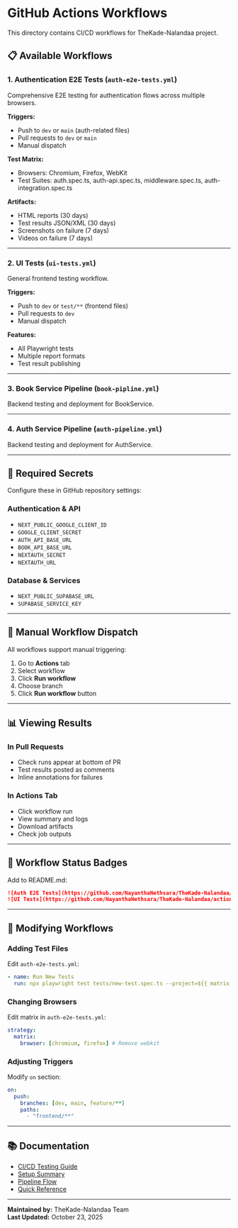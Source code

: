 # GitHub Actions Workflows

This directory contains CI/CD workflows for TheKade-Nalandaa project.

## 📋 Available Workflows

### 1. Authentication E2E Tests (`auth-e2e-tests.yml`)

Comprehensive E2E testing for authentication flows across multiple browsers.

**Triggers:**

- Push to `dev` or `main` (auth-related files)
- Pull requests to `dev` or `main`
- Manual dispatch

**Test Matrix:**

- Browsers: Chromium, Firefox, WebKit
- Test Suites: auth.spec.ts, auth-api.spec.ts, middleware.spec.ts, auth-integration.spec.ts

**Artifacts:**

- HTML reports (30 days)
- Test results JSON/XML (30 days)
- Screenshots on failure (7 days)
- Videos on failure (7 days)

---

### 2. UI Tests (`ui-tests.yml`)

General frontend testing workflow.

**Triggers:**

- Push to `dev` or `test/**` (frontend files)
- Pull requests to `dev`
- Manual dispatch

**Features:**

- All Playwright tests
- Multiple report formats
- Test result publishing

---

### 3. Book Service Pipeline (`book-pipline.yml`)

Backend testing and deployment for BookService.

---

### 4. Auth Service Pipeline (`auth-pipeline.yml`)

Backend testing and deployment for AuthService.

---

## 🔐 Required Secrets

Configure these in GitHub repository settings:

### Authentication & API

- `NEXT_PUBLIC_GOOGLE_CLIENT_ID`
- `GOOGLE_CLIENT_SECRET`
- `AUTH_API_BASE_URL`
- `BOOK_API_BASE_URL`
- `NEXTAUTH_SECRET`
- `NEXTAUTH_URL`

### Database & Services

- `NEXT_PUBLIC_SUPABASE_URL`
- `SUPABASE_SERVICE_KEY`

---

## 🚀 Manual Workflow Dispatch

All workflows support manual triggering:

1. Go to **Actions** tab
2. Select workflow
3. Click **Run workflow**
4. Choose branch
5. Click **Run workflow** button

---

## 📊 Viewing Results

### In Pull Requests

- Check runs appear at bottom of PR
- Test results posted as comments
- Inline annotations for failures

### In Actions Tab

- Click workflow run
- View summary and logs
- Download artifacts
- Check job outputs

---

## 🎯 Workflow Status Badges

Add to README.md:

```markdown
![Auth E2E Tests](https://github.com/NayanthaNethsara/TheKade-Nalandaa/actions/workflows/auth-e2e-tests.yml/badge.svg)
![UI Tests](https://github.com/NayanthaNethsara/TheKade-Nalandaa/actions/workflows/ui-tests.yml/badge.svg)
```

---

## 🔧 Modifying Workflows

### Adding Test Files

Edit `auth-e2e-tests.yml`:

```yaml
- name: Run New Tests
  run: npx playwright test tests/new-test.spec.ts --project=${{ matrix.browser }}
```

### Changing Browsers

Edit matrix in `auth-e2e-tests.yml`:

```yaml
strategy:
  matrix:
    browser: [chromium, firefox] # Remove webkit
```

### Adjusting Triggers

Modify `on` section:

```yaml
on:
  push:
    branches: [dev, main, feature/**]
    paths:
      - "frontend/**"
```

---

## 📚 Documentation

- [CI/CD Testing Guide](../docs/CI_CD_TESTING.md)
- [Setup Summary](../docs/CI_CD_SETUP_SUMMARY.md)
- [Pipeline Flow](../docs/CI_CD_PIPELINE_FLOW.md)
- [Quick Reference](../docs/TESTING_QUICK_REFERENCE.md)

---

**Maintained by:** TheKade-Nalandaa Team  
**Last Updated:** October 23, 2025
